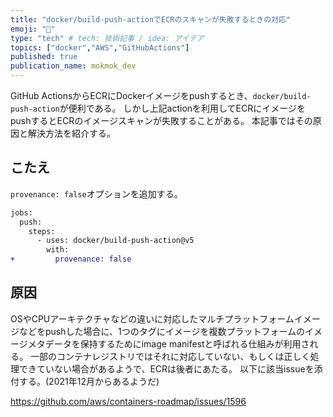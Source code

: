 ```yaml
---
title: "docker/build-push-actionでECRのスキャンが失敗するときの対応"
emoji: "🙆"
type: "tech" # tech: 技術記事 / idea: アイデア
topics: ["docker","AWS","GitHubActions"]
published: true
publication_name: mokmok_dev
---
```


GitHub ActionsからECRにDockerイメージをpushするとき、`docker/build-push-action`が便利である。
しかし上記actionを利用してECRにイメージをpushするとECRのイメージスキャンが失敗することがある。
本記事ではその原因と解決方法を紹介する。

## こたえ

`provenance: false`オプションを追加する。

```diff yaml
jobs:
  push:
    steps:
      - uses: docker/build-push-action@v5
        with:
+         provenance: false
```

## 原因
OSやCPUアーキテクチャなどの違いに対応したマルチプラットフォームイメージなどをpushした場合に、1つのタグにイメージを複数プラットフォームのイメージメタデータを保持するためにimage manifestと呼ばれる仕組みが利用される。
一部のコンテナレジストリではそれに対応していない、もしくは正しく処理できていない場合があるようで、ECRは後者にあたる。
以下に該当issueを添付する。(2021年12月からあるようだ)

https://github.com/aws/containers-roadmap/issues/1596
